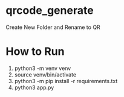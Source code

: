 # qrcode_generate

Create New Folder and Rename to QR

# How to Run
1.  python3 -m venv venv
2.  source venv/bin/activate
3.  python3 -m pip install -r requirements.txt
4.  python3 app.py
